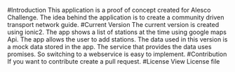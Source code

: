 #Introduction
This application is a proof of concept created for Alesco Challenge.
The idea behind the application is to create a community driven transport network guide.
#Current Version
The current version is created using ionic2.
The app shows a list of stations at the time using google maps Api.
The app allows the user to add stations.
The data used in this version is a mock data stored in the app.
The service that provides the data uses promises. So switching to a webservice is easy to implement.
#Contribution
If you want to contribute create a pull request.
#License
View License file
